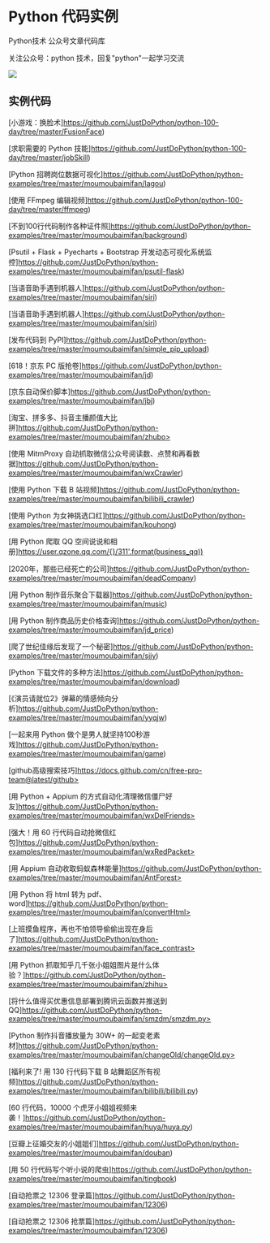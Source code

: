 # Python 代码实例

Python技术 公众号文章代码库


关注公众号：python 技术，回复"python"一起学习交流

![](http://favorites.ren/assets/images/python.jpg)


## 实例代码


[小游戏：换脸术]https://github.com/JustDoPython/python-100-day/tree/master/FusionFace)

[求职需要的 Python 技能]https://github.com/JustDoPython/python-100-day/tree/master/jobSkill)

[Python 招聘岗位数据可视化]https://github.com/JustDoPython/python-examples/tree/master/moumoubaimifan/lagou)

[使用 FFmpeg 编辑视频]https://github.com/JustDoPython/python-100-day/tree/master/ffmpeg)

[不到100行代码制作各种证件照]https://github.com/JustDoPython/python-examples/tree/master/moumoubaimifan/background)

[Psutil + Flask + Pyecharts + Bootstrap 开发动态可视化系统监控]https://github.com/JustDoPython/python-examples/tree/master/moumoubaimifan/psutil-flask)

[当语音助手遇到机器人]https://github.com/JustDoPython/python-examples/tree/master/moumoubaimifan/siri)

[当语音助手遇到机器人]https://github.com/JustDoPython/python-examples/tree/master/moumoubaimifan/siri)

[发布代码到 PyPI]https://github.com/JustDoPython/python-examples/tree/master/moumoubaimifan/simple_pip_upload)

[618！京东 PC 版抢卷]https://github.com/JustDoPython/python-examples/tree/master/moumoubaimifan/jd)

[京东自动保价脚本]https://github.com/JustDoPython/python-examples/tree/master/moumoubaimifan/jbj)

[淘宝、拼多多、抖音主播颜值大比拼]https://github.com/JustDoPython/python-examples/tree/master/moumoubaimifan/zhubo>

[使用 MitmProxy 自动抓取微信公众号阅读数、点赞和再看数据]https://github.com/JustDoPython/python-examples/tree/master/moumoubaimifan/wxCrawler)

[使用 Python 下载 B 站视频]https://github.com/JustDoPython/python-examples/tree/master/moumoubaimifan/bilibili_crawler)

[使用 Python 为女神挑选口红]https://github.com/JustDoPython/python-examples/tree/master/moumoubaimifan/kouhong)

[用 Python 爬取 QQ 空间说说和相册]https://user.qzone.qq.com/{}/311'.format(business_qq)) 

[2020年，那些已经死亡的公司]https://github.com/JustDoPython/python-examples/tree/master/moumoubaimifan/deadCompany)

[用 Python 制作音乐聚合下载器]https://github.com/JustDoPython/python-examples/tree/master/moumoubaimifan/music)

[用 Python 制作商品历史价格查询]https://github.com/JustDoPython/python-examples/tree/master/moumoubaimifan/jd_price)

[爬了世纪佳缘后发现了一个秘密]https://github.com/JustDoPython/python-examples/tree/master/moumoubaimifan/sjjy)

[Python 下载文件的多种方法]https://github.com/JustDoPython/python-examples/tree/master/moumoubaimifan/download)

[《演员请就位2》弹幕的情感倾向分析]https://github.com/JustDoPython/python-examples/tree/master/moumoubaimifan/yyqjw)

[一起来用 Python 做个是男人就坚持100秒游戏]https://github.com/JustDoPython/python-examples/tree/master/moumoubaimifan/game)

[github高级搜索技巧]https://docs.github.com/cn/free-pro-team@latest/github>

[用 Python + Appium 的方式自动化清理微信僵尸好友]https://github.com/JustDoPython/python-examples/tree/master/moumoubaimifan/wxDelFriends>

[强大！用 60 行代码自动抢微信红包]https://github.com/JustDoPython/python-examples/tree/master/moumoubaimifan/wxRedPacket>

[用 Appium 自动收取蚂蚁森林能量]https://github.com/JustDoPython/python-examples/tree/master/moumoubaimifan/AntForest>

[用 Python 将 html 转为 pdf、word]https://github.com/JustDoPython/python-examples/tree/master/moumoubaimifan/convertHtml>

[上班摸鱼程序，再也不怕领导偷偷出现在身后了]https://github.com/JustDoPython/python-examples/tree/master/moumoubaimifan/face_contrast>

[用 Python 抓取知乎几千张小姐姐图片是什么体验？]https://github.com/JustDoPython/python-examples/tree/master/moumoubaimifan/zhihu>

[将什么值得买优惠信息部署到腾讯云函数并推送到QQ]https://github.com/JustDoPython/python-examples/tree/master/moumoubaimifan/smzdm/smzdm.py>

[Python 制作抖音播放量为 30W+ 的一起变老素材]https://github.com/JustDoPython/python-examples/tree/master/moumoubaimifan/changeOld/changeOld.py>

[福利来了! 用 130 行代码下载 B 站舞蹈区所有视频]https://github.com/JustDoPython/python-examples/tree/master/moumoubaimifan/bilibili/bilibili.py)

[60 行代码，10000 个虎牙小姐姐视频来袭！]https://github.com/JustDoPython/python-examples/tree/master/moumoubaimifan/huya/huya.py)

[豆瓣上征婚交友的小姐姐们]https://github.com/JustDoPython/python-examples/tree/master/moumoubaimifan/douban)

[用 50 行代码写个听小说的爬虫]https://github.com/JustDoPython/python-examples/tree/master/moumoubaimifan/tingbook)

[自动抢票之 12306 登录篇]https://github.com/JustDoPython/python-examples/tree/master/moumoubaimifan/12306)

[自动抢票之 12306 抢票篇]https://github.com/JustDoPython/python-examples/tree/master/moumoubaimifan/12306)

